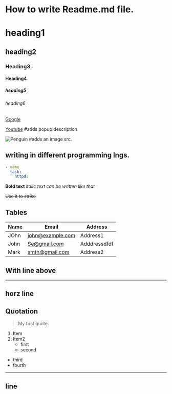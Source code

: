 # How to write Readme.md file.
# heading1 
## heading2
### Heading3
#### Heading4
##### heading5
###### heading6

[Google](google.com)

[Youtube](https://www.youtube.com "Youtube Home")  #adds popup description

![Penguin](https://www.google.com/url?sa=i&url=https%3A%2F%2Fru.m.wikipedia.org%2Fwiki%2F%25D0%25A4%25D0%25B0%25D0%25B9%25D0%25BB%3AEmperor_Penguin_Manchot_empereur.jpg&psig=AOvVaw0pu-SIbS91N5-8oGAEf5cJ&ust=1638350138169000&source=images&cd=vfe&ved=0CAsQjRxqFwoTCMiw0pjgv_QCFQAAAAAdAAAAABAD) #adds an image src.


## writing in different programming lngs.
```Yaml
- name
  task: 
    httpd: 
```


**Bold text**
_italic text can be written like that_

~~Use it to strike~~

## Tables
|Name|Email|Address|  
|----|-----|-------|   
|JOhn|john@example.com|Address1|
|John|Se@gmail.com|Adddressdfdf|
|Mark|smth@gmail.com|Address2|

## With line above
***
horz line
---

## Quotation
>My first quote.

1. Item
2. Item2
   * first
   * second
* third
* fourth

***
line
---
